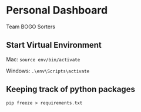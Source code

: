 # Personal Dashboard

Team BOGO Sorters

## Start Virtual Environment

Mac: `source env/bin/activate`

Windows: `.\env\Scripts\activate`

## Keeping track of python packages

`pip freeze > requirements.txt`



